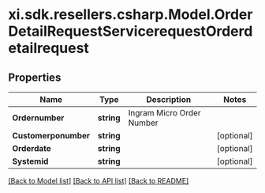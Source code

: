 # xi.sdk.resellers.csharp.Model.OrderDetailRequestServicerequestOrderdetailrequest

## Properties

Name | Type | Description | Notes
------------ | ------------- | ------------- | -------------
**Ordernumber** | **string** | Ingram Micro Order Number | 
**Customerponumber** | **string** |  | [optional] 
**Orderdate** | **string** |  | [optional] 
**Systemid** | **string** |  | [optional] 

[[Back to Model list]](../README.md#documentation-for-models) [[Back to API list]](../README.md#documentation-for-api-endpoints) [[Back to README]](../README.md)

